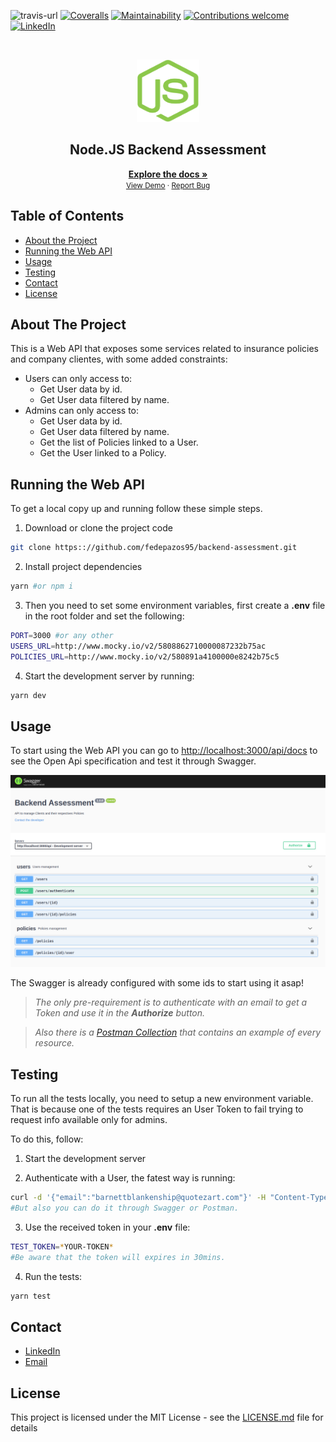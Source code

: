 ![travis-url]
[![Coveralls][coveralls-shield]][coveralls-url]
[![Maintainability][maintainability-shield]][maintainability-url]
[![Contributions welcome](https://img.shields.io/badge/contributions-welcome-brightgreen.svg?style=flat)](https://github.com/fedepazos95/backend-assessment/issues)
[![LinkedIn][linkedin-shield]][linkedin-url]

<br />
<p align="center">
  <a href="https://github.com/fedepazos95/backend-assessment">
    <img src="docs/images/js.png" alt="Logo" width="100" height="100">
  </a>

  <h2 align="center">Node.JS Backend Assessment</h2>

  <p align="center">
    <a href="https://github.com/fedepazos95/backend-assessment"><strong>Explore the docs »</strong></a>
    <br />
    <small>
      <a href="https://github.com/fedepazos95/backend-assessment">View Demo</a>
      ·
      <a href="https://github.com/fedepazos95/backend-assessment/issues">Report Bug</a>
    </small>
  </p>
</p>


## Table of Contents
* [About the Project](#about-the-project)
* [Running the Web API](#running-the-web-api)
* [Usage](#usage)
* [Testing](#testing)
* [Contact](#contact)
* [License](#license)


## About The Project
This is a Web API that exposes some services related to insurance policies and company clientes, with some added constraints:

 - Users can only access to:
	 - Get User data by id.
	 - Get User data filtered by name.
 - Admins can only access to:
	 - Get User data by id.
	 - Get User data filtered by name.
	 - Get the list of Policies linked to a User.
   - Get the User linked to a Policy.


## Running the Web API
To get a local copy up and running follow these simple steps.

1. Download or clone the project code
```sh
git clone https:://github.com/fedepazos95/backend-assessment.git
```
2. Install project dependencies
```sh
yarn #or npm i
```
3. Then you need to set some environment variables, first create a **.env** file in the root folder and set the following:
```sh
PORT=3000 #or any other
USERS_URL=http://www.mocky.io/v2/5808862710000087232b75ac
POLICIES_URL=http://www.mocky.io/v2/580891a4100000e8242b75c5
```
4. Start the development server by running:
```sh
yarn dev
```


## Usage
To start using the Web API you can go to [http://localhost:3000/api/docs](http://localhost:3000) to see the Open Api specification and test it through Swagger.

[![Swagger Screenshot][swagger-screenshot]](https://github.com/fedepazos95/backend-assessment)

The Swagger is already configured with some ids to start using it asap! 


>*The only pre-requirement is to authenticate with an email to get a Token and use it in the **Authorize** button.*

>*Also there is a [Postman Collection](https://www.getpostman.com/collections/a12bdde76a4ebac5ea1c) that contains an example of every resource.*


## Testing
To run all the tests locally, you need to setup a new environment variable. That is because one of the tests requires an User Token to fail trying to request info available only for admins.

To do this, follow:

1. Start the development server

2. Authenticate with a User, the fatest way is running:
```sh
curl -d '{"email":"barnettblankenship@quotezart.com"}' -H "Content-Type: application/json" -X POST http://localhost:3000/api/users/authenticate
#But also you can do it through Swagger or Postman.
```
3. Use the received token in your **.env** file:
```sh
TEST_TOKEN=*YOUR-TOKEN*
#Be aware that the token will expires in 30mins.
```
4. Run the tests:
```sh
yarn test
```

## Contact
- [LinkedIn][linkedin-url]
- [Email][mailto]

## License
This project is licensed under the MIT License - see the [LICENSE.md](LICENSE.md) file for details


[mailto]: mailto:fede.pazos95@gmail.com
[linkedin-shield]: https://img.shields.io/badge/-LinkedIn-black.svg?style=flat-square&logo=linkedin&colorB=555
[linkedin-url]: https://www.linkedin.com/in/federicopazos/
[js-logo]: docs/images/js.png
[swagger-screenshot]: docs/images/swagger.png
[travis-url]: https://travis-ci.org/fedepazos95/backend-assessment.svg?branch=master
[coveralls-shield]: https://coveralls.io/repos/github/fedepazos95/backend-assessment/badge.svg?branch=develop
[coveralls-url]: https://coveralls.io/github/fedepazos95/backend-assessment?branch=develop
[maintainability-shield]: https://api.codeclimate.com/v1/badges/9299d62f7e5bdcb0288f/maintainability
[maintainability-url]: https://codeclimate.com/github/fedepazos95/backend-assessment/maintainability
[dependencies-url]: https://david-dm.org/fedepazos95/backend-assessment.svg
